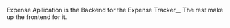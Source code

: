 Expense Apllication is the Backend for the Expense Tracker__
The rest make up the frontend for it. 
